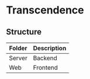# Transcendence


## Structure

| Folder  | Description |
| ------------- | ------------- |
| Server  | Backend  |
| Web  | Frontend  |
